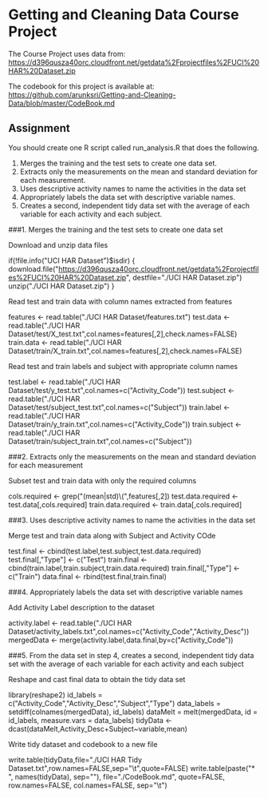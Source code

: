 # Getting and Cleaning Data Course Project

The Course Project uses data from: https://d396qusza40orc.cloudfront.net/getdata%2Fprojectfiles%2FUCI%20HAR%20Dataset.zip 

The codebook for this project is available at:
https://github.com/arunksri/Getting-and-Cleaning-Data/blob/master/CodeBook.md

## Assignment

 You should create one R script called run_analysis.R that does the following. 

 1. Merges the training and the test sets to create one data set.
 2. Extracts only the measurements on the mean and standard deviation for each measurement. 
 3. Uses descriptive activity names to name the activities in the data set
 4. Appropriately labels the data set with descriptive variable names. 
 5. Creates a second, independent tidy data set with the average of each
    variable for each activity and each subject.

###1. Merges the training and the test sets to create one data set

Download and unzip data files

if(!file.info("UCI HAR Dataset")$isdir) {
        download.file("https://d396qusza40orc.cloudfront.net/getdata%2Fprojectfiles%2FUCI%20HAR%20Dataset.zip",
                      destfile="./UCI HAR Dataset.zip")
        unzip("./UCI HAR Dataset.zip")
}

Read test and train data with column names extracted from features

features <- read.table("./UCI HAR Dataset/features.txt")
test.data <- read.table("./UCI HAR Dataset/test/X_test.txt",col.names=features[,2],check.names=FALSE)
train.data <- read.table("./UCI HAR Dataset/train/X_train.txt",col.names=features[,2],check.names=FALSE)

Read test and train labels and subject with appropriate column names

test.label <- read.table("./UCI HAR Dataset/test/y_test.txt",col.names=c("Activity_Code"))
test.subject <- read.table("./UCI HAR Dataset/test/subject_test.txt",col.names=c("Subject"))
train.label <- read.table("./UCI HAR Dataset/train/y_train.txt",col.names=c("Activity_Code"))
train.subject <- read.table("./UCI HAR Dataset/train/subject_train.txt",col.names=c("Subject"))

###2. Extracts only the measurements on the mean and standard deviation for each measurement

Subset test and train data with only the required columns

cols.required <- grep("(mean|std)\\(",features[,2])
test.data.required <- test.data[,cols.required]
train.data.required <- train.data[,cols.required]

###3. Uses descriptive activity names to name the activities in the data set

Merge test and train data along with Subject and Activity COde

test.final <- cbind(test.label,test.subject,test.data.required)
test.final[,"Type"] <- c("Test")
train.final <- cbind(train.label,train.subject,train.data.required)
train.final[,"Type"] <- c("Train")
data.final <- rbind(test.final,train.final)

###4. Appropriately labels the data set with descriptive variable names

Add Activity Label description to the dataset

activity.label <- read.table("./UCI HAR Dataset/activity_labels.txt",col.names=c("Activity_Code","Activity_Desc"))
mergedData <- merge(activity.label,data.final,by=c("Activity_Code"))

###5. From the data set in step 4, creates a second, independent tidy data set with the average of each variable for each activity and each subject

Reshape and cast final data to obtain the tidy data set

library(reshape2)
id_labels = c("Activity_Code","Activity_Desc","Subject","Type")
data_labels = setdiff(colnames(mergedData), id_labels)
dataMelt = melt(mergedData, id = id_labels, measure.vars = data_labels)
tidyData <- dcast(dataMelt,Activity_Desc+Subject~variable,mean)

Write tidy dataset and codebook to a new file 

write.table(tidyData,file="./UCI HAR Tidy Dataset.txt",row.names=FALSE,sep="\t",quote=FALSE)
write.table(paste("* ", names(tidyData), sep=""), file="./CodeBook.md", quote=FALSE,
            row.names=FALSE, col.names=FALSE, sep="\t")
